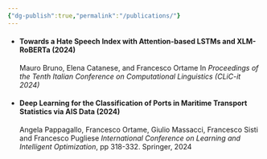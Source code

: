 ```yaml
---
{"dg-publish":true,"permalink":"/publications/"}
---
```



* #### Towards a Hate Speech Index with Attention-based LSTMs and XLM-RoBERTa (2024)
	Mauro Bruno, Elena Catanese, and Francesco Ortame
	In *Proceedings of the Tenth Italian Conference on Computational Linguistics (CLiC-it 2024)*
	
* #### Deep Learning for the Classification of Ports in Maritime Transport Statistics via AIS Data (2024)
	Angela Pappagallo, Francesco Ortame, Giulio Massacci, Francesco Sisti and Francesco Pugliese
	*International Conference on Learning and Intelligent Optimization*, pp 318-332. Springer, 2024